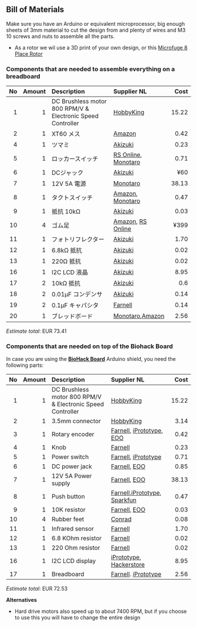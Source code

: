 ## Bill of Materials

Make sure you have an Arduino or equivalent microprocessor, big enough sheets of 3mm material to cut the design from and plenty of wires and M3 10 screws and nuts to assemble all the parts.

* As a rotor we wil use a 3D print of your own design, or this [Microfuge 8 Place Rotor](http://www.thingiverse.com/thing:97524)

### Components that are needed to assemble everything on a breadboard

No|Amount|Description|Supplier NL|Cost
------------: | ------------: | :------------ | :------------ | ------------:
1|1|DC Brushless motor 800 RPM/V & Electronic Speed Controller|[HobbyKing](https://hobbyking.com/en_us/hobbyking-donkey-st3511-810kv-brushless-power-system-combo.html)|15.22
2|1|XT60 メス|[Amazon](http://amzn.asia/28h4DW13)|0.42
4|1|ツマミ|[Akizuki](http://akizukidenshi.com/catalog/g/gP-03133)|0.23|
5|1|ロッカースイッチ|[RS Online](https://jp.rs-online.com/mobile/p/rocker-switches/7182247/), [Monotaro](https://www.monotaro.com/g/00163769/)|0.71|
6|1|DCジャック|[Akizuki](http://akizukidenshi.com/catalog/g/gC-06342/)|¥60|
7|1|12V 5A 電源|[Monotaro](https://www.monotaro.com/g/00253883/)|38.13|
8|1|タクトスイッチ|[Amazon](http://amzn.asia/3wFFCNf), [Monotaro](https://www.monotaro.com/g/01030421/)|0.47|
9|1|抵抗 10kΩ|[Akizuki](http://akizukidenshi.com/catalog/g/gR-25103/)|0.03|
10|4|ゴム足|[Amazon](http://amzn.asia/bm0HBuH), [RS Online](http://jp.rs-online.com/web/p/fixed-height-mounts-feet/4171796/)|¥399|
11|1|フォトリフレクター|[Akizuki](http://akizukidenshi.com/catalog/g/gI-07266/)|1.70
12|1|6.8kΩ 抵抗|[Akizuki](http://akizukidenshi.com/catalog/g/gR-25682/)|0.02
13|1|220Ω 抵抗|[Akizuki](http://akizukidenshi.com/catalog/g/gR-25221/)|0.02
16|1|I2C LCD 液晶|[Akizuki](http://akizukidenshi.com/catalog/g/gK-08896/)|8.95|
|17|2|10kΩ 抵抗|[Akizuki](http://akizukidenshi.com/catalog/g/gR-25103/)|0.6
|18|2|0.01μF コンデンサ|[Akizuki](http://akizukidenshi.com/catalog/g/gP-11150/)|0.14
|19|2|0.1μF キャパシタ|[Farnell](http://akizukidenshi.com/catalog/g/gP-11154/)|0.14
|20|1|ブレッドボード|[Monotaro](https://www.monotaro.com/g/00345713/?t.q=%83u%83%8C%83b%83h%83%7B%81%5B%83h),[Amazon](http://amzn.asia/0K5IeCB)|2.56|

*Estimate total*: EUR 73.41 

### Components that are needed on top of the Biohack Board

In case you are using the [**BioHack Board**](https://github.com/BioHackAcademy/BioHackBoard) Arduino shield, you need the following parts:

No|Amount|Description|Supplier NL|Cost
------------: | ------------: | :------------ | :------------ | ------------:
1|1|DC Brushless motor 800 RPM/V & Electronic Speed Controller|[HobbyKing](https://hobbyking.com/en_us/hobbyking-donkey-st3511-810kv-brushless-power-system-combo.html)|15.22
2|1|3.5mm connector|[HobbyKing](http://www.hobbyking.com/hobbyking/store/__18448__Female_XT60_connectors_5pcs_bag_GENUINE.html)|3.14
3|1|Rotary encoder|[Farnell](http://nl.farnell.com/alps/ec12e1240406/encoder-vertical-12mm-12det-12ppr/dp/2065052), [iPrototype](https://iprototype.nl/products/components/buttons-switches/rotary-encoder), [EOO](http://www.eoo-bv.nl/index.php?_a=viewProd&productId=9553)|0.42
4|1|Knob|[Farnell](http://nl.farnell.com/multicomp/cr-r4-7/knob-soft-touch-d-shaft-black/dp/1440012?ost=1440012)|0.23
5|1|Power switch|[Farnell](http://nl.farnell.com/webapp/wcs/stores/servlet/ProductDisplay?catalogId=15001&langId=31&urlRequestType=Base&partNumber=4710368&storeId=10168), [iPrototype](https://iprototype.nl/products/components/buttons-switches/rocker-switch-large)|0.71|
6|1|DC power jack|[Farnell](http://nl.farnell.com/multicomp/jr1819-rohs-psg01769/socket-low-voltage-2-1mm-chassis/dp/1216726), [EOO](http://www.eoo-bv.nl/index.php?_a=viewProd&productId=14342)|0.85
7|1|12V 5A Power supply|[Farnell](http://nl.farnell.com/ideal-power/jyh32-1205000/adaptor-ac-dc-desktop-12v-5a/dp/2532631), [EOO](http://www.eoo-bv.nl/index.php?_a=viewProd&productId=13247)|38.13
8|1|Push button|[Farnell](http://nl.farnell.com/omron-electronic-components/b3f4155/switch-projected-12x12x7-3-260gf/dp/1960977?ost=OMRON+ELECTRONIC+COMPONENTS++B3F4155&selectedCategoryId=&categoryNameResp=Alle%2Bcategorie%25C3%25ABn&searchView=table&iscrfnonsku=false),[iPrototype](https://iprototype.nl/products/components/buttons-switches/momentary-push-button), [Sparkfun](https://www.sparkfun.com/products/9190)|0.47
9|1|10K resistor|[Farnell](http://nl.farnell.com/te-connectivity/cfr16j10k/resistor-carbon-10k-0-25w-5/dp/2329474), [EOO](http://www.eoo-bv.nl/index.php?_a=viewProd&productId=7016)|0.03
10|4|Rubber feet|[Conrad](https://www.conrad.nl/nl/toolcraft-elastische-buffer-zelfklevend-pd2104sw-x-h-10-mm-x-4-mm-zwart-1-stuks-401489.html)|0.08
11|1|Infrared sensor|[Farnell](http://nl.farnell.com/fairchild-semiconductor/qrd1114/opto-switch-reflective/dp/1467858?Ntt=1467858)|1.70
12|1|6.8 KOhm resistor|[Farnell](http://nl.farnell.com/multicomp/mcf-0-25w-6k8/resistor-carbon-film-6k8-0-25w/dp/9339663?Ntt=9339663)|0.02
13|1|220 Ohm resistor|[Farnell](http://nl.farnell.com/multicomp/mcf-0-25w-220r/resistor-carbon-film-220r-0-25w/dp/9339299?Ntt=9339299)|0.02
16|1|I2C LCD display|[iPrototype](https://iprototype.nl/products/components/led-lcd/lcd16x2-I2C-BL), [Hackerstore](https://www.hackerstore.nl/Artikel/82)|8.95
|17|1|Breadboard|[Farnell](http://nl.farnell.com/pro-signal/psg-bb-400/breadboard-400-pin-white/dp/2503765). [iPrototype](https://iprototype.nl/products/accessoires/breadboards-prints/halfbreadboard)|2.56|

*Estimate total*: EUR 72.53

**Alternatives**

* Hard drive motors also speed up to about 7400 RPM, but if you choose to use this you will have to change the entire design
